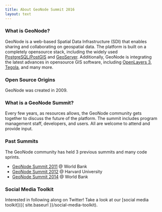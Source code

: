 ```yaml
---
title: About GeoNode Summit 2016
layout: text
---
```


### What is GeoNode?

GeoNode is a web-based Spatial Data Infrastructure (SDI) that enables sharing and collaborating on geospatial data.  The platform is built on a completely opensource stack, including the widely used [PostgreSQL/PostGIS](http://postgis.net/) and [GeoServer](http://geoserver.org/).  Additionally, GeoNode is integrating the latest advances in opensource GIS software, including [OpenLayers 3](http://openlayers.org/), [Tegola](http://tegola.io/), and many more.

### Open Source Origins

GeoNode was created in 2009.

### What is a GeoNode Summit?

Every few years, as resources allows, the GeoNode community gets together to discuss the future of the platform.  The summit includes program management staff, developers, and users.  All are welcome to attend and provide input.

### Past Summits

The GeoNode community has held 3 previous summits and many code sprints.

- [GeoNode Summit 2011](http://geonode.org/blog/2011/05/25/roadmapping-summit/) @ World Bank
- [GeoNode Summit 2012](http://geonode.org/blog/2012/02/13/sprint/) @ Harvard University
- [GeoNode Summit 2014](https://collaboration.worldbank.org/events/1530) @ World Bank


### Social Media Toolkit

Interested in following along on Twitter!  Take a look at our [social media toolkit]({{ site.baseurl }}/social-media-toolkit).
